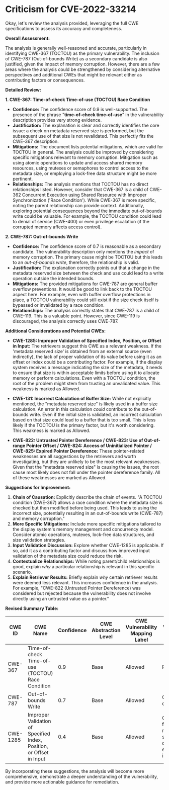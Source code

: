 # Criticism for CVE-2022-33214

Okay, let's review the analysis provided, leveraging the full CWE specifications to assess its accuracy and completeness.

**Overall Assessment:**

The analysis is generally well-reasoned and accurate, particularly in identifying CWE-367 (TOCTOU) as the primary vulnerability. The inclusion of CWE-787 (Out-of-bounds Write) as a secondary candidate is also justified, given the impact of memory corruption. However, there are a few areas where the analysis could be strengthened by considering alternative perspectives and additional CWEs that might be relevant either as contributing factors or consequences.

**Detailed Review:**

**1. CWE-367: Time-of-check Time-of-use (TOCTOU) Race Condition**

*   **Confidence:** The confidence score of 0.9 is well-supported. The presence of the phrase "**time-of-check time-of-use**" in the vulnerability description provides very strong evidence.
*   **Justification:**  The explanation is clear and correctly identifies the core issue: a check on metadata reserved size is performed, but the subsequent use of that size is not revalidated.  This perfectly fits the CWE-367 description.
*   **Mitigations:** The document lists potential mitigations, which are valid for TOCTOU in general. The analysis could be improved by considering specific mitigations relevant to memory corruption. Mitigation such as using atomic operations to update and access shared memory resources, using mutexes or semaphores to control access to the metadata size, or employing a lock-free data structure might be more pertinent.
*   **Relationships:** The analysis mentions that TOCTOU has no direct relationships listed. However, consider that CWE-367 is a child of CWE-362 Concurrent Execution using Shared Resource with Improper Synchronization ('Race Condition'). While CWE-367 is more specific, noting the parent relationship can provide context. Additionally, exploring potential consequences beyond the immediate out-of-bounds write could be valuable. For example, the TOCTOU condition could lead to denial of service (CWE-400) or even privilege escalation (if the corrupted memory affects access control).

**2. CWE-787: Out-of-bounds Write**

*   **Confidence:** The confidence score of 0.7 is reasonable as a secondary candidate. The vulnerability description only mentions the *impact* of memory corruption. The primary cause might be TOCTOU but this leads to an *out-of-bounds write*, therefore, the relationship is valid.
*   **Justification:** The explanation correctly points out that a change in the metadata reserved size between the check and use could lead to a write operation outside the intended bounds.
*   **Mitigations:** The provided mitigations for CWE-787 are general buffer overflow preventions. It would be good to link back to the TOCTOU aspect here. For example, even with buffer overflow protections in place, a TOCTOU vulnerability could still exist if the size check itself is bypassed or invalidated by a race condition.
*   **Relationships:** The analysis correctly states that CWE-787 is a child of CWE-119. This is a valuable point. However, since CWE-119 is discouraged, the analysis correctly uses CWE-787.

**Additional Considerations and Potential CWEs:**

*   **CWE-1285: Improper Validation of Specified Index, Position, or Offset in Input:** The retrievers suggest this CWE as a relevant weakness. If the 'metadata reserved size' is obtained from an external source (even indirectly), the lack of proper validation of its value before using it as an offset or index could be a contributing factor.  For example, if the display system receives a message indicating the size of the metadata, it needs to ensure that size is within acceptable limits before using it to allocate memory or perform calculations. Even with a TOCTOU condition, the root of the problem might stem from trusting an unvalidated value. This weakness is marked as Allowed.

*   **CWE-131: Incorrect Calculation of Buffer Size:** While not explicitly mentioned, the "metadata reserved size" is likely used in a buffer size calculation. An error in this calculation *could* contribute to the out-of-bounds write.  Even if the initial size is validated, an incorrect calculation based on that size could lead to a buffer that is too small. This is less likely if the TOCTOU is the primary factor, but it's worth considering. This weakness is marked as Allowed.

*   **CWE-822: Untrusted Pointer Dereference / CWE-823: Use of Out-of-range Pointer Offset / CWE-824: Access of Uninitialized Pointer / CWE-825: Expired Pointer Dereference:** These pointer-related weaknesses are all suggestions by the retrievers and worth investigating, but they are unlikely to be the most relevant weaknesses. Given that the "metadata reserved size" is causing the issues, the root cause most likely does not fall under the pointer dereference family. All of these weaknesses are marked as Allowed.

**Suggestions for Improvement:**

1.  **Chain of Causation:** Explicitly describe the chain of events.  "A TOCTOU condition (CWE-367) allows a race condition where the metadata size is checked but then modified before being used. This leads to using the incorrect size, potentially resulting in an out-of-bounds write (CWE-787) and memory corruption."
2.  **More Specific Mitigations:** Include more specific mitigations tailored to the display system's memory management and concurrency model. Consider atomic operations, mutexes, lock-free data structures, and size validation strategies.
3.  **Input Validation Discussion:** Explore whether CWE-1285 is applicable. If so, add it as a contributing factor and discuss how improved input validation of the metadata size could reduce the risk.
4.  **Contextualize Relationships:** While noting parent/child relationships is good, explain *why* a particular relationship is relevant in this specific scenario.
5.  **Explain Retriever Results:** Briefly explain *why* certain retriever results were deemed less relevant. This increases confidence in the analysis. For example, "CWE-822 (Untrusted Pointer Dereference) was considered but rejected because the vulnerability does not involve directly using an untrusted value *as* a pointer."

**Revised Summary Table:**

| CWE ID | CWE Name | Confidence | CWE Abstraction Level | CWE Vulnerability Mapping Label | CWE-Vulnerability Mapping Notes |
|---|---|---|---|---|---|
| CWE-367 | Time-of-check Time-of-use (TOCTOU) Race Condition | 0.9 | Base | Allowed | Primary CWE |
| CWE-787 | Out-of-bounds Write | 0.7 | Base | Allowed | Consequence of TOCTOU |
| CWE-1285 | Improper Validation of Specified Index, Position, or Offset in Input | 0.4 | Base | Allowed | Contributing factor if metadata size is derived from external input. |

By incorporating these suggestions, the analysis will become more comprehensive, demonstrate a deeper understanding of the vulnerability, and provide more actionable guidance for remediation.